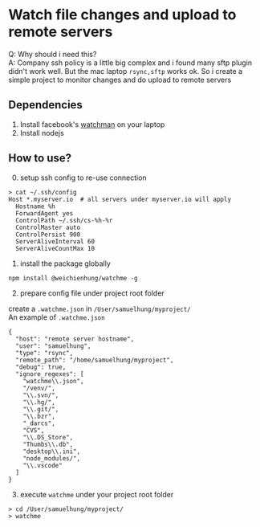 # Watch file changes and upload to remote servers

Q: Why should i need this?  
A: Company ssh policy is a little big complex and i found many sftp plugin didn't work well. But the mac laptop `rsync,sftp` works ok. So i create a simple project to monitor changes and do upload to remote servers

## Dependencies

1. Install facebook's [watchman](https://facebook.github.io/watchman/) on your laptop
2. Install nodejs

## How to use?

0. setup ssh config to re-use connection

```
> cat ~/.ssh/config
Host *.myserver.io  # all servers under myserver.io will apply
  Hostname %h
  ForwardAgent yes
  ControlPath ~/.ssh/cs-%h-%r
  ControlMaster auto
  ControlPersist 900
  ServerAliveInterval 60
  ServerAliveCountMax 10
```

1. install the package globally

```
npm install @weichienhung/watchme -g
```

2. prepare config file under project root folder

create a `.watchme.json` in `/User/samuelhung/myproject/`  
An example of `.watchme.json`

```
{
  "host": "remote server hostname",
  "user": "samuelhung",
  "type": "rsync",
  "remote_path": "/home/samuelhung/myproject",
  "debug": true,
  "ignore_regexes": [
    "watchme\\.json",
    "/venv/",
    "\\.svn/",
    "\\.hg/",
    "\\.git/",
    "\\.bzr",
    "_darcs",
    "CVS",
    "\\.DS_Store",
    "Thumbs\\.db",
    "desktop\\.ini",
    "node_modules/",
    "\\.vscode"
  ]
}
```

3. execute `watchme` under your project root folder

```
> cd /User/samuelhung/myproject/
> watchme
```
